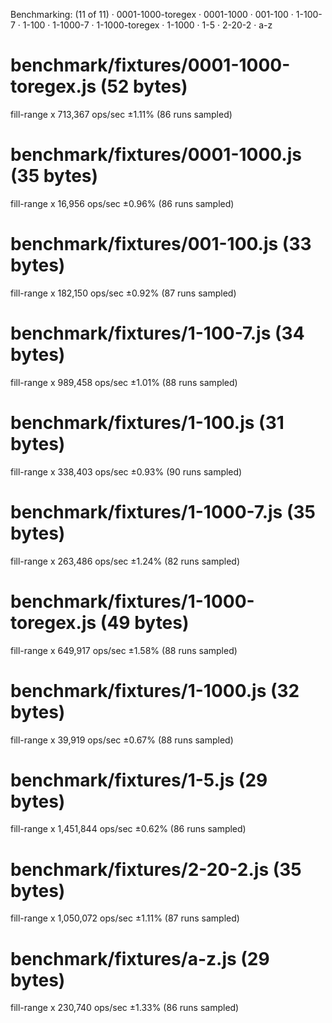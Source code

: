 Benchmarking: (11 of 11)
 · 0001-1000-toregex
 · 0001-1000
 · 001-100
 · 1-100-7
 · 1-100
 · 1-1000-7
 · 1-1000-toregex
 · 1-1000
 · 1-5
 · 2-20-2
 · a-z

# benchmark/fixtures/0001-1000-toregex.js (52 bytes)
  fill-range x 713,367 ops/sec ±1.11% (86 runs sampled)

# benchmark/fixtures/0001-1000.js (35 bytes)
  fill-range x 16,956 ops/sec ±0.96% (86 runs sampled)

# benchmark/fixtures/001-100.js (33 bytes)
  fill-range x 182,150 ops/sec ±0.92% (87 runs sampled)

# benchmark/fixtures/1-100-7.js (34 bytes)
  fill-range x 989,458 ops/sec ±1.01% (88 runs sampled)

# benchmark/fixtures/1-100.js (31 bytes)
  fill-range x 338,403 ops/sec ±0.93% (90 runs sampled)

# benchmark/fixtures/1-1000-7.js (35 bytes)
  fill-range x 263,486 ops/sec ±1.24% (82 runs sampled)

# benchmark/fixtures/1-1000-toregex.js (49 bytes)
  fill-range x 649,917 ops/sec ±1.58% (88 runs sampled)

# benchmark/fixtures/1-1000.js (32 bytes)
  fill-range x 39,919 ops/sec ±0.67% (88 runs sampled)

# benchmark/fixtures/1-5.js (29 bytes)
  fill-range x 1,451,844 ops/sec ±0.62% (86 runs sampled)

# benchmark/fixtures/2-20-2.js (35 bytes)
  fill-range x 1,050,072 ops/sec ±1.11% (87 runs sampled)

# benchmark/fixtures/a-z.js (29 bytes)
  fill-range x 230,740 ops/sec ±1.33% (86 runs sampled)
